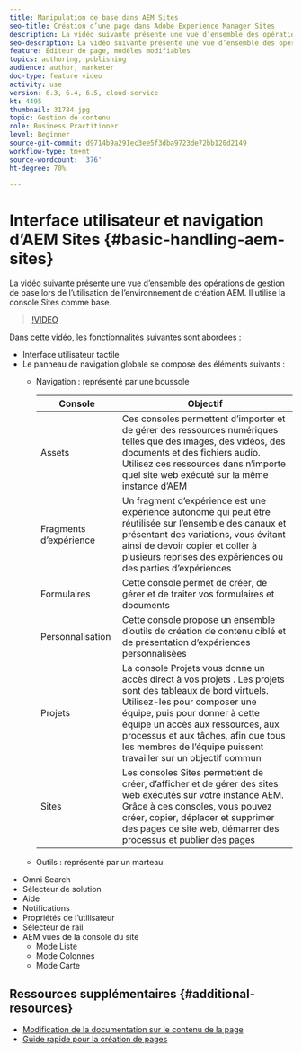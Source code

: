```yaml
---
title: Manipulation de base dans AEM Sites
seo-title: Création d’une page dans Adobe Experience Manager Sites
description: La vidéo suivante présente une vue d’ensemble des opérations de gestion de base lors de l’utilisation de l’environnement de création AEM. Il utilise la console Sites comme base.
seo-description: La vidéo suivante présente une vue d’ensemble des opérations de gestion de base lors de l’utilisation de l’environnement de création AEM. Il utilise la console Sites comme base.
feature: Éditeur de page, modèles modifiables
topics: authoring, publishing
audience: author, marketer
doc-type: feature video
activity: use
version: 6.3, 6.4, 6.5, cloud-service
kt: 4495
thumbnail: 31784.jpg
topic: Gestion de contenu
role: Business Practitioner
level: Beginner
source-git-commit: d9714b9a291ec3ee5f3dba9723de72bb120d2149
workflow-type: tm+mt
source-wordcount: '376'
ht-degree: 70%

---
```



# Interface utilisateur et navigation d’AEM Sites {#basic-handling-aem-sites}

La vidéo suivante présente une vue d’ensemble des opérations de gestion de base lors de l’utilisation de l’environnement de création AEM. Il utilise la console Sites comme base.

>[!VIDEO](https://video.tv.adobe.com/v/31784?quality=12&learn=on)

Dans cette vidéo, les fonctionnalités suivantes sont abordées :

* Interface utilisateur tactile
* Le panneau de navigation globale se compose des éléments suivants :
   * Navigation : représenté par une boussole

      | Console | Objectif |
      |---|---|
      | Assets | Ces consoles permettent d’importer et de gérer des ressources numériques telles que des images, des vidéos, des documents et des fichiers audio. Utilisez ces ressources dans n’importe quel site web exécuté sur la même instance d’AEM | Communities | Cette console permet de créer et de gérer des sites de communauté pour l’engagement et l’activation | Commerce | Vous permet de gérer les produits, les catalogues de produits et les commandes liés à vos sites de commerce |
      | Fragments d’expérience | Un fragment d’expérience est une expérience autonome qui peut être réutilisée sur l’ensemble des canaux et présentant des variations, vous évitant ainsi de devoir copier et coller à plusieurs reprises des expériences ou des parties d’expériences |
      | Formulaires | Cette console permet de créer, de gérer et de traiter vos formulaires et documents |
      | Personnalisation | Cette console propose un ensemble d’outils de création de contenu ciblé et de présentation d’expériences personnalisées |
      | Projets | La console Projets vous donne un accès direct à vos projets . Les projets sont des tableaux de bord virtuels. Utilisez-les pour composer une équipe, puis pour donner à cette équipe un accès aux ressources, aux processus et aux tâches, afin que tous les membres de l’équipe puissent travailler sur un objectif commun |
      | Sites | Les consoles Sites permettent de créer, d’afficher et de gérer des sites web exécutés sur votre instance AEM. Grâce à ces consoles, vous pouvez créer, copier, déplacer et supprimer des pages de site web, démarrer des processus et publier des pages |

   * Outils : représenté par un marteau
* Omni Search
* Sélecteur de solution
* Aide
* Notifications
* Propriétés de l’utilisateur
* Sélecteur de rail
* AEM vues de la console du site
   * Mode Liste
   * Mode Colonnes
   * Mode Carte






## Ressources supplémentaires {#additional-resources}

* [Modification de la documentation sur le contenu de la page](https://docs.adobe.com/content/help/fr-FR/experience-manager-cloud-service/sites/authoring/fundamentals/editing-content.html)
* [Guide rapide pour la création de pages](https://docs.adobe.com/content/help/en/experience-manager-cloud-service/sites/authoring/getting-started/quick-start.html)
